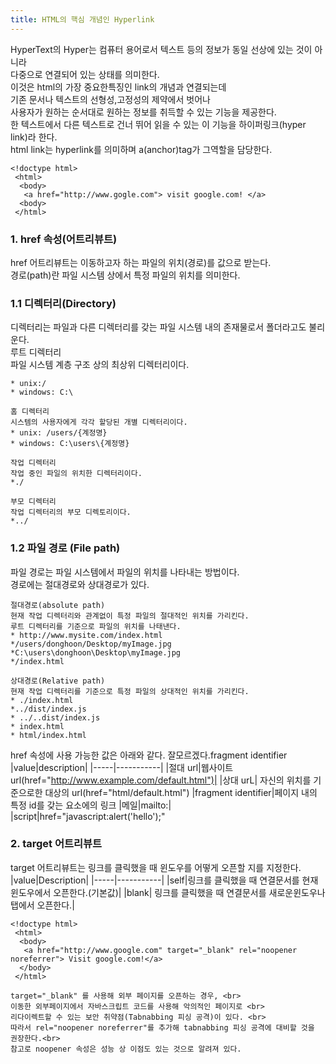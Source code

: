 ```yaml
---
title: HTML의 핵심 개념인 Hyperlink
---
```

HyperText의 Hyper는 컴퓨터 용어로서 텍스트 등의 정보가 동일 선상에 있는 것이 아니라 <br>
다중으로 연결되어 있는 상태를 의미한다. <br>
이것은 html의 가장 중요한특징인 link의 개념과 연결되는데 <br>
기존 문서나 텍스트의 선형성,고정성의 제약에서 벗어나 <br>
사용자가 원하는 순서대로 원하는 정보를 취득할 수 있는 기능을 제공한다. <br>
한 텍스트에서 다른 텍스트로 건너 뛰어 읽을 수 있는 이 기능을 하이퍼링크(hyper link)라 한다. <br>
html link는 hyperlink를 의미하며 a(anchor)tag가 그역할을 담당한다.
```
<!doctype html>
 <html>
  <body>
   <a href="http://www.gogle.com"> visit google.com! </a>
  <body>
 </html>
```
### 1. href 속성(어트리뷰트)
href 어트리뷰트는 이동하고자 하는 파일의 위치(경로)를 값으로 받는다.<br>
경로(path)란 파일 시스템 상에서 특정 파일의 위치를 의미한다. <br>
### 1.1 디렉터리(Directory)  
디렉터리는 파일과 다른 디렉터리를 갖는 파일 시스템 내의 존재물로서 폴더라고도 불리운다.<br>
루트 디렉터리 <br>
파일 시스템 계층 구조 상의 최상위 디렉터리이다. <br>
```
* unix:/
* windows: C:\

홈 디렉터리 
시스템의 사용자에게 각각 할당된 개별 디렉터리이다.
* unix: /users/{계정명}
* windows: C:\users\{계정명}

작업 디렉터리 
작업 중인 파일의 위치한 디렉터리이다.
*./

부모 디렉터리
작업 디렉터리의 부모 디렉토리이다.
*../
```
### 1.2 파일 경로 (File path)
파일 경로는 파일 시스템에서 파일의 위치를 나타내는 방법이다. <br>
경로에는 절대경로와 상대경로가 있다. <br>
```
절대경로(absolute path)
현재 작업 디렉터리와 관계없이 특정 파일의 절대적인 위치를 가리킨다.
루트 디렉터리를 기준으로 파일의 위치를 나태낸다.
* http://www.mysite.com/index.html
*/users/donghoon/Desktop/myImage.jpg
*C:\users\donghoon\Desktop\myImage.jpg
*/index.html

상대경로(Relative path)
현재 작업 디렉터리를 기준으로 특정 파일의 상대적인 위치를 가리킨다.
* ./index.html
*../dist/index.js
* ../..dist/index.js
* index.html
* html/index.html
```

href 속성에 사용 가능한 값은 아래와 같다. 잘모르겠다.fragment identifier<br>
|value|description|
|-----|-----------|
|절대 url|웹사이트 url(href="http://www.example.com/default.html")|
|상대 urL| 자신의 위치를 기준으로한 대상의 url(href="html/default.html")
|fragment identifier|페이지 내의 특정 id를 갖는 요소에의 링크
|메일|mailto:|
|script|href="javascript:alert('hello');"

### 2. target 어트리뷰트
target 어트리뷰트는 링크를 클릭했을 때 윈도우를 어떻게 오픈할 지를 지정한다. <br>
|value|Description|
|-----|-----------|
|self|링크를 클릭했을 때 연결문서를 현재 윈도우에서 오픈한다.(기본값)|
|blank| 링크를 클릭했을 때 연결문서를 새로운윈도우나 탭에서 오픈한다.|

```
<!doctype html>
 <html>
  <body>
   <a href="http://www.google.com" target="_blank" rel="noopener noreferrer"> Visit google.com!</a>
  </body>
 </html>
```
```
target="_blank" 를 사용해 외부 페이지를 오픈하는 경우, <br>
이동한 외부페이지에서 자바스크립트 코드를 사용해 악의적인 페이지로 <br>
리다이렉트할 수 있는 보안 취약점(Tabnabbing 피싱 공격)이 있다. <br> 
따라서 rel="noopener noreferrer"를 추가해 tabnabbing 피싱 공격에 대비할 것을 권장한다.<br>
참고로 noopener 속성은 성능 상 이점도 있는 것으로 알려져 있다.
```

